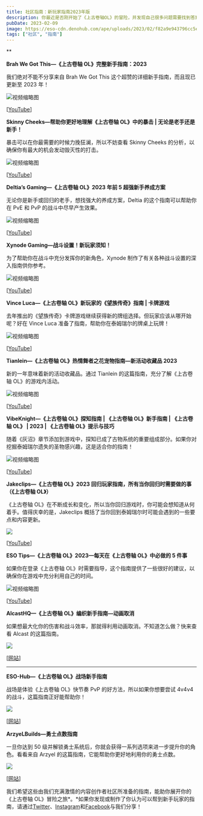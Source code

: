 ```yaml
---
title: 社区指南：新玩家指南2023年版
description: 你最近是否刚开始了《上古卷轴OL》的冒险，并发现自己很多问题需要找到答案？这里有一些社区制作的指南，希望能帮助你完成泰姆瑞尔的冒险。
pubDate: 2023-02-09
image: https://eso-cdn.denohub.com/ape/uploads/2023/02/f82a9e943796cc5ece245741117a7a89.jpg
tags: ["社区", "指南"]
---
```


\*\*

**Brah We Got This—《上古卷轴 OL》完整新手指南：2023**

我们绝对不能不分享来自 Brah We Got This 这个超赞的详细新手指南，而且现已更新至 2023 年！

![视频缩略图](https://i.ytimg.com/vi/gw6kcH396o4/maxresdefault.jpg)

\[[YouTube](https://www.youtube.com/@BrahWeGotThis)]

**Skinny Cheeks—帮助你更好地理解《上古卷轴 OL》中的暴击 | 无论是老手还是新手！**

暴击可以在你最需要的时候力挽狂澜，所以不妨查看 Skinny Cheeks 的分析，以确保你有最大的机会发动毁灭性的打击。

![视频缩略图](https://i.ytimg.com/vi/3WerVFk6h_s/maxresdefault.jpg)

\[[YouTube](https://www.youtube.com/@skinnycheeks)]

**Deltia’s Gaming—《上古卷轴 OL》2023 年前 5 超强新手养成方案**

无论你是新手或回归的老手，想找强大的养成方案，Deltia 的这个指南可以帮助你在 PvE 和 PvP 的战斗中尽早产生效果。

![视频缩略图](https://i.ytimg.com/vi/297TJXHB1PE/maxresdefault.jpg)

\[[YouTube](https://www.youtube.com/@Deltiasgaming)]

**Xynode Gaming—战斗设置！新玩家须知！**

为了帮助你在战斗中充分发挥你的新角色，Xynode 制作了有关各种战斗设置的深入指南供你参考。

![视频缩略图](https://i.ytimg.com/vi/kURTJ7hyO_M/maxresdefault.jpg)

\[[YouTube](https://www.youtube.com/@xynodegaming)]

**Vince Luca—《上古卷轴 OL》新玩家的《望族传奇》指南 | 卡牌游戏**

去年推出的《望族传奇》卡牌游戏继续获得新的牌组选择。但玩家应该从哪开始呢？好在 Vince Luca
准备了指南，帮助你在泰姆瑞尔的牌桌上玩牌！

![视频缩略图](https://i.ytimg.com/vi/6bUb76kQomI/maxresdefault.jpg)

\[[YouTube](https://www.youtube.com/@VinceLuca)]

**Tianlein—《上古卷轴 OL》热情舞者之花宠物指南—新活动收藏品 2023**

新的一年意味着新的活动收藏品。通过 Tianlein 的这篇指南，充分了解《上古卷轴 OL》的游戏内活动。

![视频缩略图](https://i.ytimg.com/vi/JNDOxkXFDfk/maxresdefault.jpg)

\[[YouTube](https://www.youtube.com/@Tianlein)]

**VibeKnight—《上古卷轴 OL》探知指南 | 《上古卷轴 OL》新手指南 | 《上古卷轴 OL》 | 2023 | 《上古卷轴 OL》提示与技巧**

随着《灰沼》章节添加到游戏中，探知已成了古物系统的重要组成部分。如果你对挖掘泰姆瑞尔遗失的圣物感兴趣，这是适合你的指南！

![视频缩略图](https://i.ytimg.com/vi/IVnifByfzjY/maxresdefault.jpg)

\[[YouTube](https://www.youtube.com/@VibeKnight10)]

**Jakeclips—《上古卷轴 OL》2023 回归玩家指南，所有当你回归时需要做的事（《上古卷轴 OL》）**

《上古卷轴 OL》在不断成长和变化，所以当你回归游戏时，你可能会想知道从何着手。值得庆幸的是，Jakeclips
概括了当你回到泰姆瑞尔时可能会遇到的一些要点和内容更新。

![](https://eso-cdn.denohub.com/ape/uploads/2023/02/2958d0421bf16d524be10e20b0a34e58.jpg)

\[[YouTube](https://www.youtube.com/@jakeclips9481)]

**ESO Tips—《上古卷轴 OL》2023—每天在《上古卷轴 OL》中必做的 5 件事**

如果你在登录《上古卷轴 OL》时需要指导，这个指南提供了一些很好的建议，以确保你在游戏中充分利用自己的时间。

![视频缩略图](https://i.ytimg.com/vi/uQOhCMbCcSQ/maxresdefault.jpg)

\[[YouTube](https://www.youtube.com/@TheESOTips)]

**AlcastHQ—《上古卷轴 OL》编织新手指南—动画取消**

如果想最大化你的伤害和战斗效率，那就得利用动画取消。不知道怎么做？快来查看 Alcast 的这篇指南。

![](https://eso-cdn.denohub.com/ape/uploads/2023/02/df4e12860210e5d9a6d614e945e39c51.jpg)

\[[网站](https://alcasthq.com/)]

---

**ESO-Hub—《上古卷轴 OL》战场新手指南**

战场是体验《上古卷轴 OL》快节奏 PvP 的好方法，所以如果你想要尝试 4v4v4 的战斗，这篇指南正好能帮助你！

![](https://eso-cdn.denohub.com/ape/uploads/2023/02/a8eb6350f89f73930a5674ae366aef07.jpg)

\[[网站](https://eso-hub.com/)]

**ArzyeLBuilds—勇士点数指南**

一旦你达到 50 级并解锁勇士系统后，你就会获得一系列选项来进一步提升你的角色。看看来自 Arzyel
的这篇指南，它能帮助你更好地利用你的勇士点数。

![](https://eso-cdn.denohub.com/ape/uploads/2023/02/087869b840b3c4b71536f52bd7ead856.jpg)

\[[网站](https://arzyelbuilds.com/)]

我们希望这些由我们充满激情的内容创作者社区所准备的指南，能助你展开你的《上古卷轴
OL》冒险之旅*。*如果你发现或制作了你认为可以帮到新手玩家的指南，请通过[Twitter](https://twitter.com/TESOnline)、[Instagram](https://www.instagram.com/elderscrollsonline/)和[Facebook](https://www.facebook.com/ElderScrollsOnline)与我们分享！
